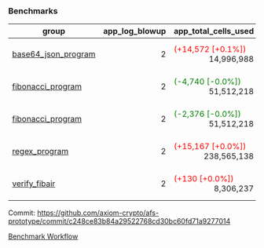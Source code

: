 ### Benchmarks
| group | app_log_blowup | app_total_cells_used | app_total_cycles | app_total_proof_time_ms | leaf_log_blowup | leaf_total_cells_used | leaf_total_cycles | leaf_total_proof_time_ms | instance | alloc |
|---|---|---|---|---|---|---|---|---|---|---|
| [ base64_json_program ](https://github.com/axiom-crypto/afs-prototype/blob/gh-pages/benchmarks/individual/base64_json-2-2-64cpu-linux-arm64-mimalloc.md) | <div style='text-align: right'> 2 </div>  | <span style='color: red'>(+14,572 [+0.1%])</span><div style='text-align: right'> 14,996,988 </div>  | <span style='color: red'>(+42 [+0.0%])</span><div style='text-align: right'> 217,352 </div>  | <span style='color: green'>(-28.0 [-1.1%])</span><div style='text-align: right'> 2,496.0 </div>  | <div style='text-align: right'> 2 </div>  | <span style='color: red'>(+25,610 [+0.0%])</span><div style='text-align: right'> 293,318,028 </div>  | <span style='color: red'>(+2,590 [+0.0%])</span><div style='text-align: right'> 6,750,311 </div>  | <span style='color: green'>(-985.0 [-2.8%])</span><div style='text-align: right'> 34,236.0 </div>  | 64cpu-linux-arm64 | mimalloc |
| [ fibonacci_program ](https://github.com/axiom-crypto/afs-prototype/blob/gh-pages/benchmarks/individual/fibonacci-2-2-64cpu-linux-arm64-mimalloc.md) | <div style='text-align: right'> 2 </div>  | <span style='color: green'>(-4,740 [-0.0%])</span><div style='text-align: right'> 51,512,218 </div>  | <div style='text-align: right'> 1,500,219 </div>  | <span style='color: red'>(+21.0 [+0.3%])</span><div style='text-align: right'> 6,403.0 </div>  | <div style='text-align: right'> 2 </div>  | <span style='color: red'>(+6,460 [+0.0%])</span><div style='text-align: right'> 143,353,132 </div>  | <span style='color: red'>(+674 [+0.0%])</span><div style='text-align: right'> 3,503,634 </div>  | <span style='color: green'>(-79.0 [-0.5%])</span><div style='text-align: right'> 17,419.0 </div>  | 64cpu-linux-arm64 | mimalloc |
| [ fibonacci_program ](https://github.com/axiom-crypto/afs-prototype/blob/gh-pages/benchmarks/individual/fibonacci-2-2-64cpu-linux-x64-jemalloc.md) | <div style='text-align: right'> 2 </div>  | <span style='color: green'>(-2,376 [-0.0%])</span><div style='text-align: right'> 51,512,218 </div>  | <div style='text-align: right'> 1,500,219 </div>  | <span style='color: green'>(-458.0 [-6.4%])</span><div style='text-align: right'> 6,742.0 </div>  | <div style='text-align: right'> 2 </div>  | <span style='color: red'>(+25,970 [+0.0%])</span><div style='text-align: right'> 143,378,232 </div>  | <span style='color: red'>(+2,392 [+0.1%])</span><div style='text-align: right'> 3,505,778 </div>  | <span style='color: green'>(-1,171.0 [-6.0%])</span><div style='text-align: right'> 18,243.0 </div>  | 64cpu-linux-x64 | jemalloc |
| [ regex_program ](https://github.com/axiom-crypto/afs-prototype/blob/gh-pages/benchmarks/individual/regex-2-2-64cpu-linux-arm64-mimalloc.md) | <div style='text-align: right'> 2 </div>  | <span style='color: red'>(+15,167 [+0.0%])</span><div style='text-align: right'> 238,565,138 </div>  | <span style='color: red'>(+22 [+0.0%])</span><div style='text-align: right'> 4,181,072 </div>  | <span style='color: green'>(-202.0 [-0.7%])</span><div style='text-align: right'> 26,976.0 </div>  | <div style='text-align: right'> 2 </div>  | <span style='color: red'>(+35,720 [+0.0%])</span><div style='text-align: right'> 314,593,163 </div>  | <span style='color: red'>(+3,161 [+0.0%])</span><div style='text-align: right'> 7,306,776 </div>  | <div style='text-align: right'> 36,694.0 </div>  | 64cpu-linux-arm64 | mimalloc |
| [ verify_fibair ](https://github.com/axiom-crypto/afs-prototype/blob/gh-pages/benchmarks/individual/verify_fibair-2-2-64cpu-linux-arm64-mimalloc.md) | <div style='text-align: right'> 2 </div>  | <span style='color: red'>(+130 [+0.0%])</span><div style='text-align: right'> 8,306,237 </div>  | <span style='color: red'>(+1 [+0.0%])</span><div style='text-align: right'> 199,143 </div>  | <span style='color: green'>(-27.0 [-1.8%])</span><div style='text-align: right'> 1,441.0 </div>  | <div style='text-align: right'> - </div>  | <div style='text-align: right'> - </div>  | <div style='text-align: right'> - </div>  | <div style='text-align: right'> - </div>  | 64cpu-linux-arm64 | mimalloc |


Commit: https://github.com/axiom-crypto/afs-prototype/commit/c248ce83b84a29522768cd30bc60fd71a9277014

[Benchmark Workflow](https://github.com/axiom-crypto/afs-prototype/actions/runs/12026846688)
